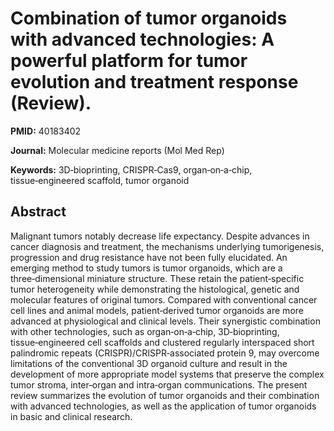 # Combination of tumor organoids with advanced technologies: A powerful platform for tumor evolution and treatment response (Review).

**PMID:** 40183402

**Journal:** Molecular medicine reports (Mol Med Rep)

**Keywords:** 3D‑bioprinting, CRISPR‑Cas9, organ‑on‑a‑chip, tissue‑engineered scaffold, tumor organoid

## Abstract

Malignant tumors notably decrease life expectancy. Despite advances in cancer diagnosis and
treatment, the mechanisms underlying tumorigenesis, progression and drug resistance have not been
fully elucidated. An emerging method to study tumors is tumor organoids, which are a
three‑dimensional miniature structure. These retain the patient‑specific tumor heterogeneity while
demonstrating the histological, genetic and molecular features of original tumors. Compared with
conventional cancer cell lines and animal models, patient‑derived tumor organoids are more advanced
at physiological and clinical levels. Their synergistic combination with other technologies, such as
organ‑on‑a‑chip, 3D‑bioprinting, tissue‑engineered cell scaffolds and clustered regularly
interspaced short palindromic repeats (CRISPR)/CRISPR‑associated protein 9, may overcome limitations
of the conventional 3D organoid culture and result in the development of more appropriate model
systems that preserve the complex tumor stroma, inter‑organ and intra‑organ communications. The
present review summarizes the evolution of tumor organoids and their combination with advanced
technologies, as well as the application of tumor organoids in basic and clinical research.
